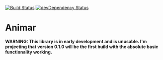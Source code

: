 [![Build Status](https://travis-ci.org/vincentriemer/animar.svg?branch=master)](https://travis-ci.org/vincentriemer/animar) [![devDependency Status](https://david-dm.org/vincentriemer/animar/dev-status.svg)](https://david-dm.org/vincentriemer/animar#info=devDependencies)
# Animar

**WARNING: This library is in early development and is unusable. I'm projecting that version 0.1.0 will be the first build with the absolute basic functionality working.**
